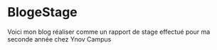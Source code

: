# BlogeStage
Voici mon blog réaliser comme un rapport de stage effectué pour ma seconde année chez Ynov Campus
